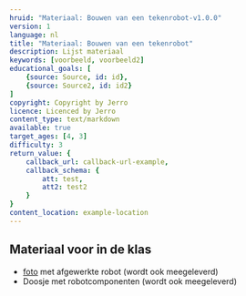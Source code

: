 ```yaml
---
hruid: "Materiaal: Bouwen van een tekenrobot-v1.0.0"
version: 1
language: nl
title: "Materiaal: Bouwen van een tekenrobot"
description: Lijst materiaal
keywords: [voorbeeld, voorbeeld2]
educational_goals: [
    {source: Source, id: id}, 
    {source: Source2, id: id2}
]
copyright: Copyright by Jerro
licence: Licenced by Jerro
content_type: text/markdown
available: true
target_ages: [4, 3]
difficulty: 3
return_value: {
    callback_url: callback-url-example,
    callback_schema: {
        att: test,
        att2: test2
    }
}
content_location: example-location
---
```


## Materiaal voor in de klas

* [foto](https://scholen.dwengo.org/downloads/WeGoSTEMoverzichtrobot.pdf "afgewerkte robot") met afgewerkte robot (wordt ook meegeleverd)
* Doosje met robotcomponenten (wordt ook meegeleverd)



